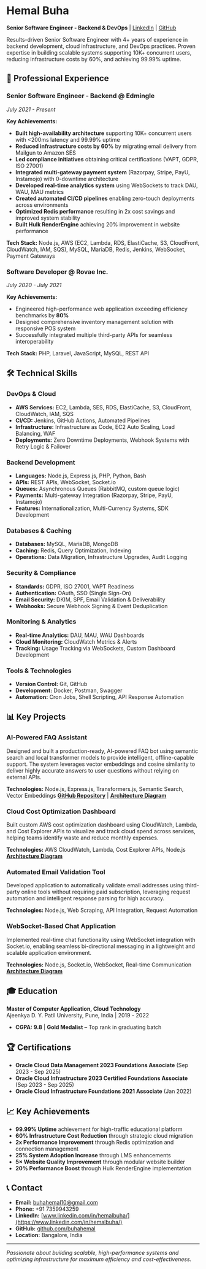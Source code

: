 # Hemal Buha

**Senior Software Engineer - Backend & DevOps** | [LinkedIn](https://www.linkedin.com/in/hemalbuha/) | [GitHub](https://github.com/buhahemal)

Results-driven Senior Software Engineer with 4+ years of experience in backend development, cloud infrastructure, and DevOps practices. Proven expertise in building scalable systems supporting 10K+ concurrent users, reducing infrastructure costs by 60%, and achieving 99.99% uptime.

## 🚀 Professional Experience

### Senior Software Engineer - Backend @ Edmingle
*July 2021 - Present*

**Key Achievements:**
- **Built high-availability architecture** supporting 10K+ concurrent users with <200ms latency and 99.99% uptime
- **Reduced infrastructure costs by 60%** by migrating email delivery from Mailgun to Amazon SES
- **Led compliance initiatives** obtaining critical certifications (VAPT, GDPR, ISO 27001)
- **Integrated multi-gateway payment system** (Razorpay, Stripe, PayU, Instamojo) with 0-downtime architecture
- **Developed real-time analytics system** using WebSockets to track DAU, WAU, MAU metrics
- **Created automated CI/CD pipelines** enabling zero-touch deployments across environments
- **Optimized Redis performance** resulting in 2x cost savings and improved system stability
- **Built Hulk RenderEngine** achieving 20% improvement in website performance

**Tech Stack:** Node.js, AWS (EC2, Lambda, RDS, ElastiCache, S3, CloudFront, CloudWatch, IAM, SQS), MySQL, MariaDB, Redis, Jenkins, WebSocket, Payment Gateways

### Software Developer @ Rovae Inc.
*July 2020 - July 2021*

**Key Achievements:**
- Engineered high-performance web application exceeding efficiency benchmarks by **80%**
- Designed comprehensive inventory management solution with responsive POS system
- Successfully integrated multiple third-party APIs for seamless interoperability

**Tech Stack:** PHP, Laravel, JavaScript, MySQL, REST API

## 🛠️ Technical Skills

### DevOps & Cloud
- **AWS Services:** EC2, Lambda, SES, RDS, ElastiCache, S3, CloudFront, CloudWatch, IAM, SQS
- **CI/CD:** Jenkins, GitHub Actions, Automated Pipelines
- **Infrastructure:** Infrastructure as Code, EC2 Auto Scaling, Load Balancing, WAF
- **Deployments:** Zero Downtime Deployments, Webhook Systems with Retry Logic & Failover

### Backend Development
- **Languages:** Node.js, Express.js, PHP, Python, Bash
- **APIs:** REST APIs, WebSocket, Socket.io
- **Queues:** Asynchronous Queues (RabbitMQ, custom queue logic)
- **Payments:** Multi-gateway Integration (Razorpay, Stripe, PayU, Instamojo)
- **Features:** Internationalization, Multi-Currency Systems, SDK Development

### Databases & Caching
- **Databases:** MySQL, MariaDB, MongoDB
- **Caching:** Redis, Query Optimization, Indexing
- **Operations:** Data Migration, Infrastructure Upgrades, Audit Logging

### Security & Compliance
- **Standards:** GDPR, ISO 27001, VAPT Readiness
- **Authentication:** OAuth, SSO (Single Sign-On)
- **Email Security:** DKIM, SPF, Email Validation & Deliverability
- **Webhooks:** Secure Webhook Signing & Event Deduplication

### Monitoring & Analytics
- **Real-time Analytics:** DAU, MAU, WAU Dashboards
- **Cloud Monitoring:** CloudWatch Metrics & Alerts
- **Tracking:** Usage Tracking via WebSockets, Custom Dashboard Development

### Tools & Technologies
- **Version Control:** Git, GitHub
- **Development:** Docker, Postman, Swagger
- **Automation:** Cron Jobs, Shell Scripting, API Response Automation

## 📊 Key Projects

### AI-Powered FAQ Assistant
Designed and built a production-ready, AI-powered FAQ bot using semantic search and local transformer models to provide intelligent, offline-capable support. The system leverages vector embeddings and cosine similarity to deliver highly accurate answers to user questions without relying on external APIs.

**Technologies:** Node.js, Express.js, Transformers.js, Semantic Search, Vector Embeddings
**[GitHub Repository](https://github.com/buhahemal/ai-faq-assistant)** | **[Architecture Diagram](https://www.mermaidchart.com/app/projects/71def21e-5b8e-40d6-8727-3f96cd71c5de/diagrams/bb0eacbe-021d-4366-8742-f96bd96c4e1c/version/v0.1/edit)**

### Cloud Cost Optimization Dashboard
Built custom AWS cost optimization dashboard using CloudWatch, Lambda, and Cost Explorer APIs to visualize and track cloud spend across services, helping teams identify waste and reduce monthly expenses.

**Technologies:** AWS CloudWatch, Lambda, Cost Explorer APIs, Node.js
**[Architecture Diagram](https://www.mermaidchart.com/app/projects/71def21e-5b8e-40d6-8727-3f96cd71c5de/diagrams/c67c5219-2c88-4da3-acc2-567c58e7845f/version/v0.1/edit)**

### Automated Email Validation Tool
Developed application to automatically validate email addresses using third-party online tools without requiring paid subscription, leveraging request automation and intelligent response parsing for high accuracy.

**Technologies:** Node.js, Web Scraping, API Integration, Request Automation

### WebSocket-Based Chat Application
Implemented real-time chat functionality using WebSocket integration with Socket.io, enabling seamless bi-directional messaging in a lightweight and scalable application environment.

**Technologies:** Node.js, Socket.io, WebSocket, Real-time Communication
**[Architecture Diagram](https://www.mermaidchart.com/app/projects/71def21e-5b8e-40d6-8727-3f96cd71c5de/diagrams/5c4b6175-ed7a-49f3-af8f-188a5eb7aea7/version/v0.1/edit)**

## 🎓 Education

**Master of Computer Application, Cloud Technology**  
Ajeenkya D. Y. Patil University, Pune, India | 2019 - 2022  
- **CGPA: 9.8** | **Gold Medalist** – Top rank in graduating batch

## 🏆 Certifications

- **Oracle Cloud Data Management 2023 Foundations Associate** (Sep 2023 - Sep 2025)
- **Oracle Cloud Infrastructure 2023 Certified Foundations Associate** (Sep 2023 - Sep 2025)
- **Oracle Cloud Infrastructure Foundations 2021 Associate** (Jan 2022)

## 📈 Key Achievements

- **99.99% Uptime** achievement for high-traffic educational platform
- **60% Infrastructure Cost Reduction** through strategic cloud migration
- **2x Performance Improvement** through Redis optimization and connection management
- **25% System Adoption Increase** through LMS enhancements
- **5× Website Quality Improvement** through modular website builder
- **20% Performance Boost** through Hulk RenderEngine implementation

## 📞 Contact

- **Email:** buhahemal10@gmail.com
- **Phone:** +91 7359943259
- **LinkedIn:** [www.linkedin.com/in/hemalbuha/](https://www.linkedin.com/in/hemalbuha/)
- **GitHub:** [github.com/buhahemal](https://github.com/buhahemal)
- **Location:** Bangalore, India

---

*Passionate about building scalable, high-performance systems and optimizing infrastructure for maximum efficiency and cost-effectiveness.* 
